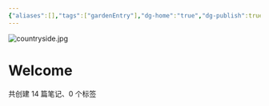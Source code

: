 ```yaml
---
{"aliases":[],"tags":["gardenEntry"],"dg-home":"true","dg-publish":true,"date created":"星期五, 七月 11日 2025, 5:16:19 下午","date modified":"星期六, 七月 12日 2025, 11:55:54 晚上","permalink":"//","dgPassFrontmatter":true}
---
```



![countryside.jpg](/img/user/img/countryside.jpg)

# Welcome

<p><span>共创建 14 篇笔记、0 个标签</span></p>
